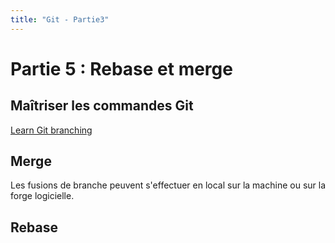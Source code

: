 ```yaml
---
title: "Git - Partie3"
---
```


<!-- Le faire sur Github ET gitlab ? -->

# Partie 5 : Rebase et merge

## Maîtriser les commandes Git

[Learn Git branching](https://learngitbranching.js.org/?locale=fr_FR)

## Merge

Les fusions de branche peuvent s'effectuer en local sur la machine ou sur la forge logicielle.

<!-- FIXME: donner un exo de ça et dire de faire les 2 -->

## Rebase
